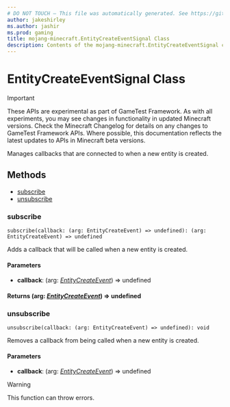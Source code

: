 ```yaml
---
# DO NOT TOUCH — This file was automatically generated. See https://github.com/Mojang/MinecraftScriptingApiDocsGenerator to modify descriptions, examples, etc.
author: jakeshirley
ms.author: jashir
ms.prod: gaming
title: mojang-minecraft.EntityCreateEventSignal Class
description: Contents of the mojang-minecraft.EntityCreateEventSignal class.
---
```

# EntityCreateEventSignal Class
>[!IMPORTANT]
>These APIs are experimental as part of GameTest Framework. As with all experiments, you may see changes in functionality in updated Minecraft versions. Check the Minecraft Changelog for details on any changes to GameTest Framework APIs. Where possible, this documentation reflects the latest updates to APIs in Minecraft beta versions.

Manages callbacks that are connected to when a new entity is created.


## Methods
- [subscribe](#subscribe)
- [unsubscribe](#unsubscribe)
  
### **subscribe**
`
subscribe(callback: (arg: EntityCreateEvent) => undefined): (arg: EntityCreateEvent) => undefined
`

Adds a callback that will be called when a new entity is created.
#### **Parameters**
- **callback**: (arg: [*EntityCreateEvent*](EntityCreateEvent.md)) => undefined

#### **Returns** (arg: [*EntityCreateEvent*](EntityCreateEvent.md)) => undefined


### **unsubscribe**
`
unsubscribe(callback: (arg: EntityCreateEvent) => undefined): void
`

Removes a callback from being called when a new entity is created.
#### **Parameters**
- **callback**: (arg: [*EntityCreateEvent*](EntityCreateEvent.md)) => undefined


> [!WARNING]
> This function can throw errors.



